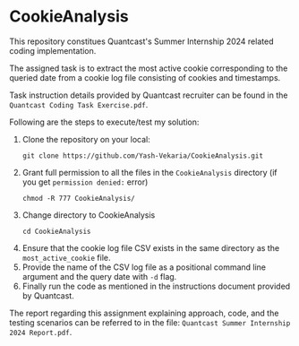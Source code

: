 # CookieAnalysis
This repository constitues Quantcast's Summer Internship 2024 related coding implementation.

The assigned task is to extract the most active cookie corresponding to the queried date from a cookie log file consisting of cookies and timestamps. 

Task instruction details provided by Quantcast recruiter can be found in the ```Quantcast Coding Task Exercise.pdf```. 

Following are the steps to execute/test my solution:
1. Clone the repository on your local:
   ```
   git clone https://github.com/Yash-Vekaria/CookieAnalysis.git
   ```
2. Grant full permission to all the files in the ```CookieAnalysis``` directory (if you get ```permission denied:``` error)
   ```
   chmod -R 777 CookieAnalysis/
   ```
3. Change directory to CookieAnalysis
   ```
   cd CookieAnalysis
   ```
4. Ensure that the cookie log file CSV exists in the same directory as the ```most_active_cookie``` file.
5. Provide the name of the CSV log file as a positional command line argument and the query date with ```-d``` flag.
6. Finally run the code as mentioned in the instructions document provided by Quantcast.

The report regarding this assignment explaining approach, code, and the testing scenarios can be referred to in the file: ```Quantcast Summer Internship 2024 Report.pdf```.
